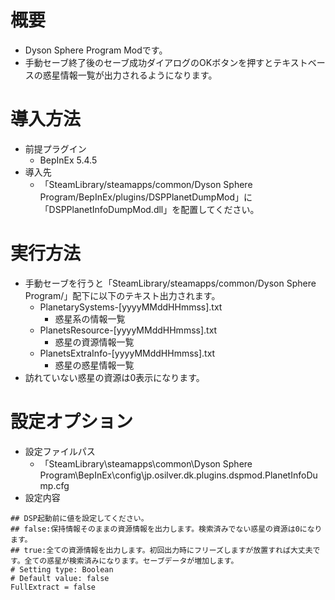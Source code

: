 # 概要

* Dyson Sphere Program Modです。
* 手動セーブ終了後のセーブ成功ダイアログのOKボタンを押すとテキストベースの惑星情報一覧が出力されるようになります。

# 導入方法

* 前提プラグイン
    * BepInEx 5.4.5
* 導入先
    * 「SteamLibrary/steamapps/common/Dyson Sphere Program/BepInEx/plugins/DSPPlanetDumpMod」に「DSPPlanetInfoDumpMod.dll」を配置してください。

# 実行方法

* 手動セーブを行うと「SteamLibrary/steamapps/common/Dyson Sphere Program/」配下に以下のテキスト出力されます。
    * PlanetarySystems-[yyyyMMddHHmmss].txt
        * 惑星系の情報一覧
    * PlanetsResource-[yyyyMMddHHmmss].txt
        * 惑星の資源情報一覧
    * PlanetsExtraInfo-[yyyyMMddHHmmss].txt
        * 惑星の惑星情報一覧
* 訪れていない惑星の資源は0表示になります。

# 設定オプション

* 設定ファイルパス
    * 「SteamLibrary\steamapps\common\Dyson Sphere Program\BepInEx\config\jp.osilver.dk.plugins.dspmod.PlanetInfoDump.cfg
* 設定内容

```
## DSP起動前に値を設定してください。
## false:保持情報そのままの資源情報を出力します。検索済みでない惑星の資源は0になります。
## true:全ての資源情報を出力します。初回出力時にフリーズしますが放置すれば大丈夫です。全ての惑星が検索済みになります。セーブデータが増加します。
# Setting type: Boolean
# Default value: false
FullExtract = false
```

